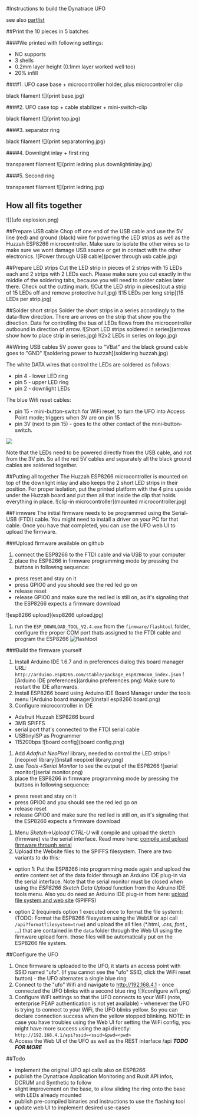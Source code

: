 #Instructions to build the Dynatrace UFO

see also [partlist](../partlist)

##Print the 10 pieces in 5 batches

####We printed with following settings:
* NO supports
* 3 shells
* 0.2mm layer height (0.1mm layer worked well too)
* 20% infill

####1. UFO case base + microcontroller holder, plus microcontroller clip

black filament
![](print base.jpg)

####2. UFO case top + cable stabilizer + mini-switch-clip

black filament
![](print top.jpg)

####3. separator ring

black filament
![](print separatorring.jpg)

####4. Downlight inlay + first ring

transparent filament
![](print ledring plus downlightinlay.jpg)

####5. Second ring

transparent filament
![](print ledring.jpg)

## How all fits together
![](ufo explosion.png)

##Prepare USB cable
Chop off one end of the USB cable and use the 5V line (red) and ground (black) wire for powering the LED strips as well as the Huzzah ESP8266 microcontroller. Make sure to isolate the other wires so to make sure we wont damage USB source or get in contact with the other electronics.
![Power through USB cable](power through usb cable.jpg)

##Prepare LED strips
Cut the LED strip in pieces of 2 strips with 15 LEDs each and 2 strips with 2 LEDs each. Please make sure you cut exactly in the middle of the soldering tabs, because you will need to solder cables later there. Check out the cutting mark.
![Cut the LED strip in pieces](cut a strip of 15 LEDs off and remove protective hull.jpg)
![15 LEDs per long strip](15 LEDs per strip.jpg)

##Solder short strips
Solder the short strips in a series accordingly to the data-flow direction. There are arrows on the strip that show you the direction. Data for controlling the bus of LEDs flows from the microcontroller outbound in direction of arrow.
![Short LED strips soldered in series](arrows show how to place strip in series.jpg)
!(2x2 LEDs in series on logo.jpg)

##Wiring
USB cables 5V power goes to "VBat" and the black ground cable goes to "GND"
![soldering power to huzzah](soldering huzzah.jpg)

The white DATA wires that control the LEDs are soldered as follows:
* pin 4 - lower LED ring
* pin 5 - upper LED ring
* pin 2 - downlight LEDs

The blue Wifi reset cables:
* pin 15 - mini-button-switch for WiFi reset, to turn the UFO into Access Point mode; triggers when 3V are on pin 15
* pin 3V (next to pin 15) - goes to the other contact of the mini-button-switch. 

![](wired.jpg)
 
Note that the LEDs need to be powered directly from the USB cable, and not from the 3V pin. So all the red 5V cables and separately all the black ground cables are soldered together.

##Putting all together
The Huzzah ESP8266 microcontroller is mounted on top of the downlight inlay and also keeps the 2 short LED strips in their position. For proper isolation, put the printed platform with the 4 pins upside under the Huzzah board and put then all that inside the clip that holds everything in place.
![clip-in microcontroller](mounted microcontroller.jpg)

##Firmware
The initial firmware needs to be programmed using the Serial-USB (FTDI) cable. 
You might need to install a driver on your PC for that cable.
Once you have that completed, you can use the UFO web UI to upload the firmware. 

###Upload firmware available on github
1. connect the ESP8266 to the FTDI cable and via USB to your computer
1. place the ESP8266 in firmware programming mode by pressing the buttons in following sequence:
 * press reset and stay on it
 * press GPIO0 and you should see the red led go on
 * release reset 
 * release GPIO0 and make sure the red led is still on, as it's signaling that the ESP8266 expects a firmware download

![esp8266 upload](esp8266 upload.jpg)
1. run the `ESP_DOWNLOAD_TOOL_V2.4.exe` from the `firmware/flashtool` folder, configure the proper COM port thats assigned to the FTDI cable and program the ESP8266
![flashtool](flashtool.png)

###Build the firmware yourself
1. Install Arduino IDE 1.6.7 and in preferences dialog this board manager URL: `http://arduino.esp8266.com/stable/package_esp8266com_index.json`
![Arduino IDE preferences](arduino preferences.png) Make sure to restart the IDE afterwards.
1. Install ESP8266 board using Arduino IDE Board Manager under the tools menu
![Arduino board manager](install esp8266 board.png)
1. Configure microcontroller in IDE 
 * Adafruit Huzzah ESP8266 board
 * 3MB SPIFFS
 * serial port that's connected to the FTDI serial cable
 * USBtinyISP as Programmer
 * 115200bps 
![board config](board config.png)
1. Add *Adafruit NeoPixel* library, needed to control the LED strips
![neopixel library](install neopixel library.png)
1. use *Tools->Serial Monitor* to see the output of the ESP8266
![serial monitor](serial monitor.png)
1. place the ESP8266 in firmware programming mode by pressing the buttons in following sequence:
 * press reset and stay on it
 * press GPIO0 and you should see the red led go on
 * release reset 
 * release GPIO0 and make sure the red led is still on, as it's signaling that the ESP8266 expects a firmware download
1. Menu *Sketch->Upload CTRL-U* will compile and upload the sketch (firmware) via the serial interface. 
Read more here: [compile and upload firmware through serial](https://learn.adafruit.com/adafruit-huzzah-esp8266-breakout/using-arduino-ide)
1. Upload the Website files to the SPIFFS filesystem. There are two variants to do this:
 * option 1: Put the ESP8266 into programming mode again and upload the entire content set of the data folder through an Arduino IDE plug-in via the serial interface. 
 Note that the serial monitor must be closed when using the *ESP8266 Sketch Data Upload* function from the Adruino IDE tools menu. 
 Also you do need an Arduino IDE plug-in from here: 
[upload file system and web site](https://github.com/esp8266/Arduino/blob/master/doc/filesystem.md#uploading-files-to-file-system) (SPIFFS)

 * option 2 (requireds option 1 executed once to format the file system): 
 (TODO: Format the ESP8266 filesystem using the WebUI or api call `/api?formatfilesystem=true`)
 and upload the all files (*.html, *.css, font.*, ...) that are contained in the `data` folder through the Web UI using the firmware upload form. 
 those files will be automatically put on the ESP8266 file system.

##Configure the UFO
1. Once firmware is uploaded to the UFO, it starts an access point with SSID named "ufo". (if you cannot see the "ufo" SSID, click the WiFi reset button) - the UFO alternates a single blue ring
2. Connect to the "ufo" Wifi and navigate to http://192.168.4.1 - once connected the UFO blinks with a second blue ring
![](configure wifi.png)
3. Configure WiFi settings so that the UFO connects to your WiFi (note, enterprise PEAP authentication is not yet available) - whenever the UFO is trying to connect to your WiFi, the UFO blinks yellow. So you can declare connection success when the yellow stopped blinking.
NOTE: in case you have troubles using the Web UI for setting the WiFi config, you might have more success using the api directly:
`http://192.168.4.1/api?ssid=<ssid>&pwd=<pwd>`
4. Access the Web UI of the UFO as well as the REST interface /api    ***TODO FOR MORE***

##Todo
* implement the original UFO api calls also on ESP8266
* publish the Dynatrace Application Monitoring and Ruxit API infos, DCRUM and Synthetic to follow
* slight improvement on the base, to allow sliding the ring onto the base with LEDs already mounted
* publish pre-compiled binaries and instructions to use the flashing tool
* update web UI to implement desired use-cases  


